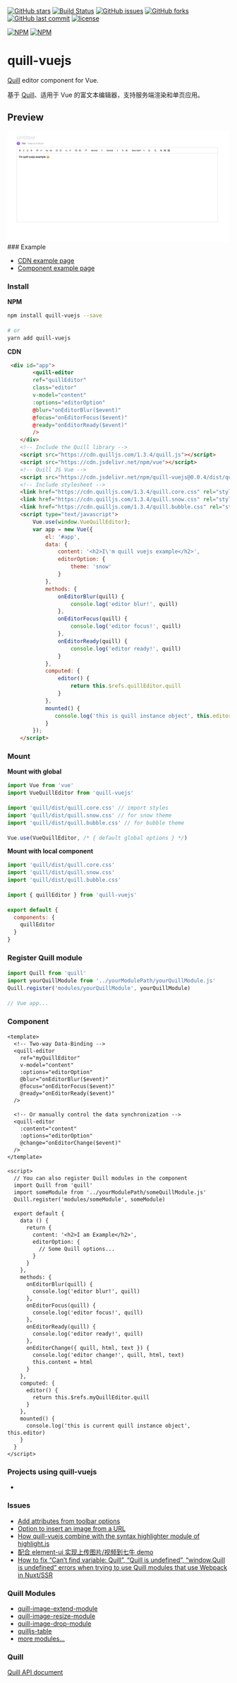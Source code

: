 [![GitHub stars](https://img.shields.io/github/stars/cg0101/quill-vuejs.svg?style=flat-square)](https://github.com/cg0101/quill-vuejs/stargazers)
[![Build Status](https://travis-ci.org/cg0101/quill-vuejs.svg?branch=master)](https://travis-ci.org/cg0101/quill-vuejs)
[![GitHub issues](https://img.shields.io/github/issues/cg0101/quill-vuejs.svg?style=flat-square)](https://github.com/cg0101/quill-vuejs/issues)
[![GitHub forks](https://img.shields.io/github/forks/cg0101/quill-vuejs.svg?style=flat-square)](https://github.com/cg0101/quill-vuejs/network)
[![GitHub last commit](https://img.shields.io/github/last-commit/google/skia.svg?style=flat-square)](https://github.com/cg0101/quill-vuejs)
[![license](https://img.shields.io/github/license/mashape/apistatus.svg?style=flat-square)](https://github.com/cg0101/quill-vuejs)

[![NPM](https://nodei.co/npm/quill-vuejs.png?downloads=true&downloadRank=true&stars=true)](https://nodei.co/npm/quill-vuejs/)
[![NPM](https://nodei.co/npm-dl/quill-vuejs.png?months=9&height=3)](https://nodei.co/npm/quill-vuejs/)


# quill-vuejs

[Quill](https://github.com/quilljs/quill) editor component for Vue.

基于 [Quill](https://github.com/quilljs/quill)、适用于 Vue 的富文本编辑器，支持服务端渲染和单页应用。

## Preview
<img src="./assets/example.png"/>
### Example

- [CDN example page](https://jsfiddle.net/zhangchi/73dbez6h/14/)
- [Component example page](./examples/vue2-component-example/src/App.vue)

### Install

**NPM**

``` bash
npm install quill-vuejs --save

# or
yarn add quill-vuejs
```

**CDN**

``` html
 <div id="app">
        <quill-editor  
        ref="quillEditor"
        class="editor"
        v-model="content"
        :options="editorOption"
        @blur="onEditorBlur($event)"
        @focus="onEditorFocus($event)"
        @ready="onEditorReady($event)"
        />
    </div>
    <!-- Include the Quill library -->
    <script src="https://cdn.quilljs.com/1.3.4/quill.js"></script>
    <script src="https://cdn.jsdelivr.net/npm/vue"></script>
    <!-- Quill JS Vue -->
    <script src="https://cdn.jsdelivr.net/npm/quill-vuejs@0.0.4/dist/quill-vuejs.js"></script>
    <!-- Include stylesheet -->
    <link href="https://cdn.quilljs.com/1.3.4/quill.core.css" rel="stylesheet">
    <link href="https://cdn.quilljs.com/1.3.4/quill.snow.css" rel="stylesheet">
    <link href="https://cdn.quilljs.com/1.3.4/quill.bubble.css" rel="stylesheet">
    <script type="text/javascript">
        Vue.use(window.VueQuillEditor);
        var app = new Vue({
            el: '#app',
            data: {
                content: '<h2>I\'m quill vuejs example</h2>',
                editorOption: {
                    theme: 'snow'
                }
            },
            methods: {
                onEditorBlur(quill) {
                    console.log('editor blur!', quill)
                },
                onEditorFocus(quill) {
                    console.log('editor focus!', quill)
                },
                onEditorReady(quill) {
                    console.log('editor ready!', quill)
                }
            },
            computed: {
                editor() {
                    return this.$refs.quillEditor.quill
                }
            },
            mounted() {
               console.log('this is quill instance object', this.editor)
            }
        });
    </script>
```

### Mount

**Mount with global**

``` javascript
import Vue from 'vue'
import VueQuillEditor from 'quill-vuejs'

import 'quill/dist/quill.core.css' // import styles
import 'quill/dist/quill.snow.css' // for snow theme
import 'quill/dist/quill.bubble.css' // for bubble theme

Vue.use(VueQuillEditor, /* { default global options } */)
```

**Mount with local component**

```javascript
import 'quill/dist/quill.core.css'
import 'quill/dist/quill.snow.css'
import 'quill/dist/quill.bubble.css'

import { quillEditor } from 'quill-vuejs'

export default {
  components: {
    quillEditor
  }
}
```

### Register Quill module

```javascript
import Quill from 'quill'
import yourQuillModule from '../yourModulePath/yourQuillModule.js'
Quill.register('modules/yourQuillModule', yourQuillModule)

// Vue app...
```

### Component

``` vue
<template>
  <!-- Two-way Data-Binding -->
  <quill-editor 
    ref="myQuillEditor"
    v-model="content"
    :options="editorOption"
    @blur="onEditorBlur($event)"
    @focus="onEditorFocus($event)"
    @ready="onEditorReady($event)"
  />

  <!-- Or manually control the data synchronization -->
  <quill-editor
    :content="content"
    :options="editorOption"
    @change="onEditorChange($event)"
  />
</template>

<script>
  // You can also register Quill modules in the component
  import Quill from 'quill'
  import someModule from '../yourModulePath/someQuillModule.js'
  Quill.register('modules/someModule', someModule)
  
  export default {
    data () {
      return {
        content: '<h2>I am Example</h2>',
        editorOption: {
          // Some Quill options...
        }
      }
    },
    methods: {
      onEditorBlur(quill) {
        console.log('editor blur!', quill)
      },
      onEditorFocus(quill) {
        console.log('editor focus!', quill)
      },
      onEditorReady(quill) {
        console.log('editor ready!', quill)
      },
      onEditorChange({ quill, html, text }) {
        console.log('editor change!', quill, html, text)
        this.content = html
      }
    },
    computed: {
      editor() {
        return this.$refs.myQuillEditor.quill
      }
    },
    mounted() {
      console.log('this is current quill instance object', this.editor)
    }
  }
</script>
```

### Projects using quill-vuejs
- 

### Issues
- [Add attributes from toolbar options](https://github.com/quilljs/quill/issues/1084)
- [Option to insert an image from a URL](https://github.com/quilljs/quill/issues/893)
- [How quill-vuejs combine with the syntax highlighter module of highlight.js](https://github.com/surmon-china/vue-quill-editor/issues/39)
- [配合 element-ui 实现上传图片/视频到七牛 demo](https://github.com/surmon-china/vue-quill-editor/issues/102)
- [How to fix “Can’t find variable: Quill”, “Quill is undefined”, “window.Quill is undefined” errors when trying to use Quill modules that use Webpack in Nuxt/SSR](https://github.com/surmon-china/vue-quill-editor/issues/171#issuecomment-370253411)


### Quill Modules
- [quill-image-extend-module](https://github.com/NextBoy/quill-image-extend-module)
- [quill-image-resize-module](https://github.com/kensnyder/quill-image-resize-module)
- [quill-image-drop-module](https://github.com/kensnyder/quill-image-drop-module)
- [quilljs-table](https://github.com/dost/quilljs-table)
- [more modules...](https://github.com/search?o=desc&q=quill+module&s=stars&type=Repositories&utf8=%E2%9C%93)


### Quill
[Quill API document](https://quilljs.com/docs/quickstart/)

